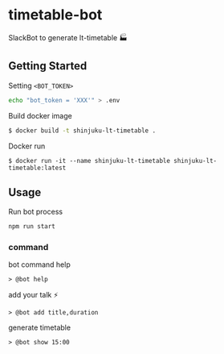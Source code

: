 # timetable-bot

SlackBot to generate lt-timetable 🏭

## Getting Started

Setting `<BOT_TOKEN>`

```sh
echo "bot_token = 'XXX'" > .env
```

Build docker image

```sh
$ docker build -t shinjuku-lt-timetable .
```

Docker run

```
$ docker run -it --name shinjuku-lt-timetable shinjuku-lt-timetable:latest
```

## Usage
Run bot process

```sh
npm run start
```

### command

bot command help
```
> @bot help
```

add your talk ⚡️
```
> @bot add title,duration
```

generate timetable
```
> @bot show 15:00
```


